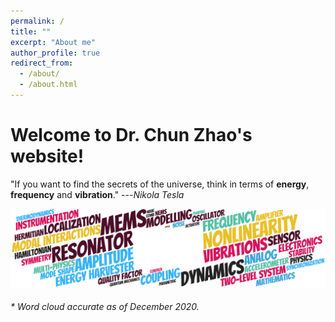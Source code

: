 ```yaml
---
permalink: /
title: ""
excerpt: "About me"
author_profile: true
redirect_from:
  - /about/
  - /about.html
---
```


Welcome to Dr. Chun Zhao's website!
======




<!--About me
------
I am currently an academic and researcher in the field of MEMS at [Center for Gravitational Experiments](http://ggg.hust.edu.cn/), [Huazhong University of Science and Technology](http://www.hust.edu.cn/). I am born and raised in the lovely city of [Wuhan](https://en.wikipedia.org/wiki/Wuhan), China, only to leave my home to London, UK at the age of 22. Then I spent the next 9 wonderful years in London, Southampton, Oxford and Cambridge. I have studied, worked, traveled many palces, played countless football games, befriended with many beautiful people, and met the love of my life in those cities. Afterwards, we packed those memories and embraced the next chapter of our lives, and moved back to my home town, Wuhan, and joined my alma mater.-->

<!--Research interests-->
<!---------->

"If you want to find the secrets of the universe, think in terms of <b>energy</b>, <b>frequency</b> and <b>vibration</b>." ---<cite>Nikola Tesla</cite>

![WordCould](/images/WordCould.png)  <br>
###### * Word cloud accurate as of December 2020.
<!-- ![3DoFDevice](/images/3DoFDevice.png)  <br> -->

<!--test

# A collapsible section containing markdown
<details>
  <summary>Click to expand!</summary>

  ## Heading
  1. A numbered
  2. list
     * With some
     * Sub bullets
</details>-->

<!-- ![3DoFDevice](/images/3DoFDevice.png)  <br>
###### * A micro device in reality. Courtesy to Prof. Chang's group at NPU, 2013 -->
